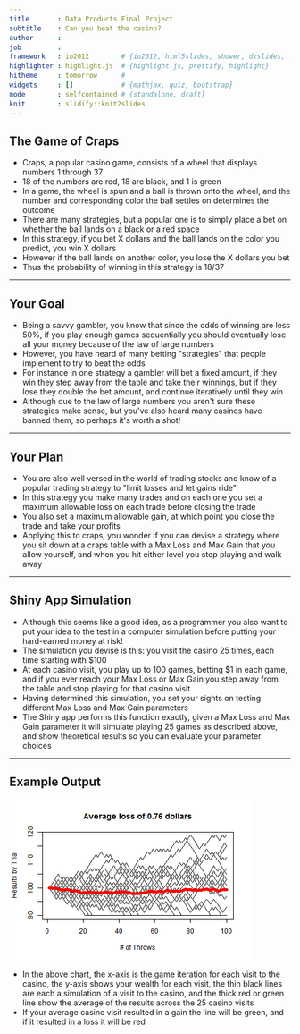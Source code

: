 ```yaml
---
title       : Data Products Final Project
subtitle    : Can you beat the casino?
author      : 
job         : 
framework   : io2012        # {io2012, html5slides, shower, dzslides, ...}
highlighter : highlight.js  # {highlight.js, prettify, highlight}
hitheme     : tomorrow      # 
widgets     : []            # {mathjax, quiz, bootstrap}
mode        : selfcontained # {standalone, draft}
knit        : slidify::knit2slides
---
```



## The Game of Craps

* Craps, a popular casino game, consists of a wheel that displays numbers 1 through 37
* 18 of the numbers are red, 18 are black, and 1 is green
* In a game, the wheel is spun and a ball is thrown onto the wheel, and the number and corresponding color the ball settles on determines the outcome
* There are many strategies, but a popular one is to simply place a bet on whether the ball lands on a black or a red space
* In this strategy, if you bet X dollars and the ball lands on the color you predict, you win X dollars
* However if the ball lands on another color, you lose the X dollars you bet
* Thus the probability of winning in this strategy is 18/37

---

## Your Goal

* Being a savvy gambler, you know that since the odds of winning are less 50%, if you play enough games sequentially you should eventually lose all your money because of the law of large numbers
* However, you have heard of many betting "strategies" that people implement to try to beat the odds
* For instance in one strategy a gambler will bet a fixed amount, if they win they step away from the table and take their winnings, but if they lose they double the bet amount, and continue iteratively until they win
* Although due to the law of large numbers you aren't sure these strategies make sense, but you've also heard many casinos have banned them, so perhaps it's worth a shot!


---

## Your Plan

* You are also well versed in the world of trading stocks and know of a popular trading strategy to "limit losses and let gains ride"
* In this strategy you make many trades and on each one you set a maximum allowable loss on each trade before closing the trade
* You also set a maximum allowable gain, at which point you close the trade and take your profits
* Applying this to craps, you wonder if you can devise a strategy where you sit down at a craps table with a Max Loss and Max Gain that you allow yourself, and when you hit either level you stop playing and walk away

---

## Shiny App Simulation

* Although this seems like a good idea, as a programmer you also want to put your idea to the test in a computer simulation before putting your hard-earned money at risk!
* The simulation you devise is this: you visit the casino 25 times, each time starting with $100
* At each casino visit, you play up to 100 games, betting $1 in each game, and if you ever reach your Max Loss or Max Gain you step away from the table and stop playing for that casino visit
* Having determined this simulation, you set your sights on testing different Max Loss and Max Gain parameters
* The Shiny app performs this function exactly, given a Max Loss and Max Gain parameter it will simulate playing 25 games as described above, and show theoretical results so you can evaluate your parameter choices

---

## Example Output

![plot of chunk unnamed-chunk-1](assets/fig/unnamed-chunk-1-1.png) 
* In the above chart, the x-axis is the game iteration for each visit to the casino, the y-axis shows your wealth for each visit, the thin black lines are each a simulation of a visit to the casino, and the thick red or green line show the average of the results across the 25 casino visits
* If your average casino visit resulted in a gain the line will be green, and if it resulted in a loss it will be red

